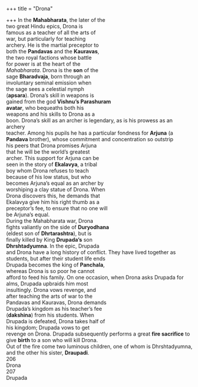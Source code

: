 +++
title = "Drona"

+++
In the **Mahabharata**, the later of the  
two great Hindu epics, Drona is  
famous as a teacher of all the arts of  
war, but particularly for teaching  
archery. He is the martial preceptor to  
both the **Pandavas** and the **Kauravas**,  
the two royal factions whose battle  
for power is at the heart of the  
*Mahabharata*. Drona is the **son** of the  
sage **Bharadvaja**, born through an  
involuntary seminal emission when  
the sage sees a celestial nymph  
(**apsara**). Drona’s skill in weapons is  
gained from the god **Vishnu’s Parashuram**  
**avatar**, who bequeaths both his  
weapons and his skills to Drona as a  
boon. Drona’s skill as an archer is legendary, as is his prowess as an archery  
teacher. Among his pupils he has a particular fondness for **Arjuna** (a  
**Pandava** brother), whose commitment and concentration so outstrip  
his peers that Drona promises Arjuna  
that he will be the world’s greatest  
archer. This support for Arjuna can be  
seen in the story of **Ekalavya**, a tribal  
boy whom Drona refuses to teach  
because of his low status, but who  
becomes Arjuna’s equal as an archer by  
worshiping a clay statue of Drona. When  
Drona discovers this, he demands that  
Ekalavya give him his right thumb as a  
preceptor’s fee, to ensure that no one will  
be Arjuna’s equal.  
During the Mahabharata war, Drona  
fights valiantly on the side of **Duryodhana**  
(eldest son of **Dhrtarashtra**), but is  
finally killed by King **Drupada’s** son  
**Dhrshtadyumna**. In the epic, Drupada  
and Drona have a long history of conflict. They have lived together as students, but after their student life ends  
Drupada becomes the king of **Panchala**,  
whereas Drona is so poor he cannot  
afford to feed his family. On one occasion, when Drona asks Drupada for  
alms, Drupada upbraids him most  
insultingly. Drona vows revenge, and  
after teaching the arts of war to the  
Pandavas and Kauravas, Drona demands  
Drupada’s kingdom as his teacher’s fee  
(**dakshina**) from his students. When  
Drupada is defeated, Drona takes half of  
his kingdom; Drupada vows to get  
revenge on Drona. Drupada subsequently performs a great **fire sacrifice** to  
give **birth** to a son who will kill Drona.  
Out of the fire come two luminous children, one of whom is Dhrshtadyumna,  
and the other his sister, **Draupadi**.  
206  
Drona  
207  
Drupada